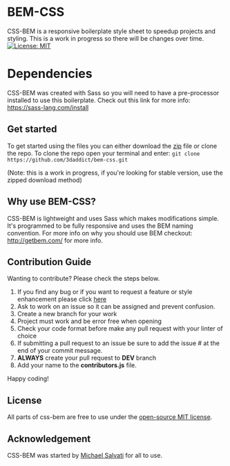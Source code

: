# BEM-CSS
CSS-BEM is a responsive boilerplate style sheet to speedup projects and styling. This is a work in progress so there will be changes over time.
[![License: MIT](https://img.shields.io/badge/License-MIT-blue.svg)](https://opensource.org/licenses/MIT) 
# Dependencies 

CSS-BEM was created with Sass so you will need to have a pre-processor installed to use this boilerplate. Check out this link for more info: https://sass-lang.com/install

## Get started

To get started using the files you can either download the [zip](https://github.com/3daddict/bem-css/archive/master.zip) file or clone the repo.
To clone the repo open your terminal and enter: `git clone https://github.com/3daddict/bem-css.git`

(Note: this is a work in progress, if you're looking for stable version, use the zipped download method)

## Why use BEM-CSS?

CSS-BEM is lightweight and uses Sass which makes modifications simple. It's programmed to be fully responsive and uses the BEM naming convention. For more info on why you should use BEM checkout: http://getbem.com/ for more info.

##  Contribution Guide

Wanting to contribute? Please check the steps below.

 1. If you find any bug or if you want to request a feature or style enhancement please click [here](https://github.com/3daddict/bem-css/issues/new/choose)
 2. Ask to work on an issue so it can be assigned and prevent confusion.
 3. Create a new branch for your work
 4. Project must work and be error free when opening
 5. Check your code format before make any pull request with your linter of choice
 6. If submitting a pull request to an issue be sure to add the issue # at the end of your commit message.
 7. **ALWAYS** create your pull request to **DEV** branch
 8. Add your name to the **contributors.js** file.

Happy coding!

## License
All parts of css-bem are free to use under the [open-source MIT license](https://github.com/3daddict/bem-css/blob/master/LICENSE).

## Acknowledgement

CSS-BEM was started by [Michael Salvati](https://www.linkedin.com/in/msalvati/)  for all to use.